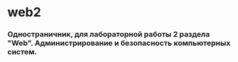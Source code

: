 # web2

### Одностраничник, для лабораторной работы 2 раздела "Web". Администрирование и безопасность компьютерных систем.
